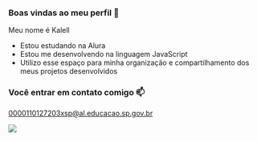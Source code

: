 ### Boas vindas ao meu perfil 💙

Meu nome é Kalell

- Estou estudando na Alura
- Estou me desenvolvendo na linguagem JavaScript
- Utilizo esse espaço para minha organização e compartilhamento dos meus projetos desenvolvidos

### Você entrar em contato comigo 📫

0000110127203xsp@al.educacao.sp.gov.br

![](https://media.tenor.com/OaAuKt8MREQAAAAi/cuddles-mam.gif)

